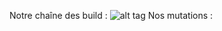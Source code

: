 
Notre chaîne des build :
![alt tag](http://images.google.fr/imgres?imgurl=http%3A%2F%2Fi165.photobucket.com%2Falbums%2Fu67%2Fpysoyas%2Funti.jpg&imgrefurl=http%3A%2F%2Fzezete2.centerblog.net%2Frub-salut-.html&h=330&w=378&tbnid=Duqc89MV66SrqM%3A&docid=WEke0I7ORL6N6M&ei=-f21VszGMYGye7qZg_gM&tbm=isch&iact=rc&uact=3&dur=214&page=1&start=0&ndsp=29&ved=0ahUKEwiMp_TUp-PKAhUB2R4KHbrMAM8QrQMINjAA)
Nos mutations :
